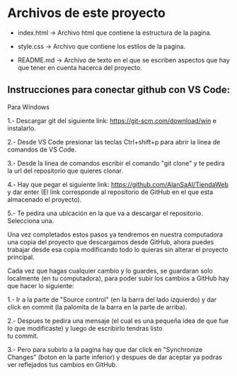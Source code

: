 # Archivos de este proyecto

* index.html -> Archivo html que contiene la estructura de la pagina.

* style.css  -> Archivo que contiene los estilos de la pagina.

* README.md  -> Archivo de texto en el que se escriben aspectos que hay que tener en cuenta hacerca del proyecto.

## Instrucciones para conectar github con VS Code:

Para Windows

1.- Descargar git del siguiente link: https://git-scm.com/download/win
    e instalarlo.

2.- Desde VS Code presionar las teclas Ctrl+shift+p para abrir la linea de comandos de VS Code. 

3.- Desde la linea de comandos escribir el comando "git clone" y te pedira la url del repositorio que quieres clonar.

4.- Hay que pegar el siguiente link: https://github.com/AlanSaAl/TiendaWeb y dar enter (El link corresponde al repositorio de 
    GitHub en el que esta almacenado el proyecto). 

5.- Te pedira una ubicación en la que va a descargar el repositorio. Selecciona una.

Una vez completados estos pasos ya tendremos en nuestra computadora una copia del proyecto que descargamos desde GitHub, ahora 
puedes trabajar desde esa copia modificando todo lo quieras sin alterar el proyecto principal.

Cada vez que hagas cualquier cambio y lo guardes, se guardaran solo localmente (en tu computadora), para poder subir los cambios a 
GitHub hay que hacer lo siguiente: 

1.- Ir a la parte de "Source control" (en la barra del lado izquierdo) y dar click en commit (la palomita de la barra en la parte
    de arriba).

2.- Despues te pedira una mensaje (el cual es una pequeña idea de que fue lo que modificaste) y luego de escribirlo tendras listo  
    tu commit.

3.- Pero para subirlo a la pagina hay que dar click en "Synchronize Changes" (boton en la parte inferior) y despues de dar aceptar     ya podras ver reflejados tus cambios en GitHub.